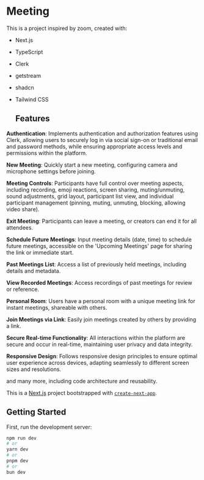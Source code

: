 
# Meeting 

This is a project inspired by zoom, created with:

- Next.js
- TypeScript
- Clerk
- getstream
- shadcn
- Tailwind CSS

  ##  Features


 **Authentication**: Implements authentication and authorization features using Clerk, allowing users to securely log in via social sign-on or traditional email and password methods, while ensuring appropriate access levels and permissions within the platform.

 **New Meeting**: Quickly start a new meeting, configuring camera and microphone settings before joining.

 **Meeting Controls**: Participants have full control over meeting aspects, including recording, emoji reactions, screen sharing, muting/unmuting, sound adjustments, grid layout, participant list view, and individual participant management (pinning, muting, unmuting, blocking, allowing video share).

 **Exit Meeting**: Participants can leave a meeting, or creators can end it for all attendees.

 **Schedule Future Meetings**: Input meeting details (date, time) to schedule future meetings, accessible on the 'Upcoming Meetings' page for sharing the link or immediate start.

 **Past Meetings List**: Access a list of previously held meetings, including details and metadata.

 **View Recorded Meetings**: Access recordings of past meetings for review or reference.

 **Personal Room**: Users have a personal room with a unique meeting link for instant meetings, shareable with others.

 **Join Meetings via Link**: Easily join meetings created by others by providing a link.

 **Secure Real-time Functionality**: All interactions within the platform are secure and occur in real-time, maintaining user privacy and data integrity.

 **Responsive Design**: Follows responsive design principles to ensure optimal user experience across devices, adapting seamlessly to different screen sizes and resolutions.

and many more, including code architecture and reusability. 



This is a [Next.js](https://nextjs.org/) project bootstrapped with [`create-next-app`](https://github.com/vercel/next.js/tree/canary/packages/create-next-app).

## Getting Started

First, run the development server:

```bash
npm run dev
# or
yarn dev
# or
pnpm dev
# or
bun dev
```
